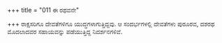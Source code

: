 +++
title = "011 ಈ ರಥವನೇ"

+++
ರಾಕ್ಷಸರಿಗೂ ದೇವತೆಗಳಿಗೂ ಯುದ್ಧಗಳಾಗುತ್ತಿದ್ದವು. ಆ ಸಂದರ್ಭಗಳಲ್ಲಿ ದೇವತೆಗಳು ಪುರೂರವ, ದಶರಥ ಮೊದಲಾದವರ ಸಹಾಯವನ್ನು ಪಡೆಯುತ್ತಿದ್ದ ನಿದರ್ಶನಗಳಿವೆ.